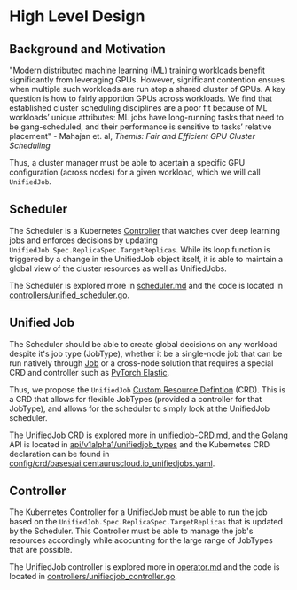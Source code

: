 # High Level Design 

## Background and Motivation

"Modern distributed machine learning (ML) training workloads benefit significantly from leveraging GPUs. However, significant contention ensues when multiple such workloads are run atop a shared cluster of GPUs. A key question is how to fairly apportion GPUs across workloads. We find that established cluster scheduling disciplines are a poor fit because of ML workloads’ unique attributes: ML jobs have long-running tasks that need to be gang-scheduled, and their performance is sensitive to tasks’ relative placement" - Mahajan et. al, *Themis: Fair and Efficient GPU Cluster Scheduling* 

Thus, a cluster manager must be able to acertain a specific GPU configuration (across nodes) for a given workload, which we will call ```UnifiedJob```.

## Scheduler

The Scheduler is a Kubernetes [Controller](https://kubernetes.io/docs/concepts/extend-kubernetes/operator/) that watches over deep learning jobs and enforces decisions by updating ```UnifiedJob.Spec.ReplicaSpec.TargetReplicas```. While its loop function is triggered by a change in the UnifiedJob object itself, it is able to maintain a global view of the cluster resources as well as UnifiedJobs. 

The Scheduler is explored more in [scheduler.md](scheduler.md) and the code is located in [controllers/unified_scheduler.go](../../controllers/unified_scheduler.go). 

## Unified Job 

The Scheduler should be able to create global decisions on any workload despite it's job type (JobType), whether it be a single-node job that can be run natively through [Job](https://kubernetes.io/docs/concepts/workloads/controllers/job/) or a cross-node solution that requires a special CRD and controller such as [PyTorch Elastic](https://pytorch.org/docs/stable/distributed.elastic.html). 

Thus, we propose the ```UnifiedJob``` [Custom Resource Defintion](https://kubernetes.io/docs/concepts/extend-kubernetes/api-extension/custom-resources/) (CRD). This is a CRD that allows for flexible JobTypes (provided a controller for that JobType), and allows for the scheduler to simply look at the UnifiedJob scheduler. 

The UnifiedJob CRD is explored more in [unifiedjob-CRD.md](unifiedjob-CRD.md), and the Golang API is located in [api/v1alpha1/unifiedjob_types](../../api/v1alpha1/unifiedjob_types.go) and the Kubernetes CRD declaration can be found in [config/crd/bases/ai.centauruscloud.io_unifiedjobs.yaml](../../config/crd/bases/ai.centauruscloud.io_unifiedjobs.yaml). 

## Controller

The Kubernetes Controller for a UnifiedJob must be able to run the job based on the ```UnifiedJob.Spec.ReplicaSpec.TargetReplicas``` that is updated by the Scheduler. This Controller must be able to manage the job's resources accordingly while acocunting for the large range of JobTypes that are possible. 

The UnifiedJob controller is explored more in [operator.md](operator.md) and the code is located in [controllers/unifiedjob_controller.go](../../controllers/unifiedjob_controller.go). 